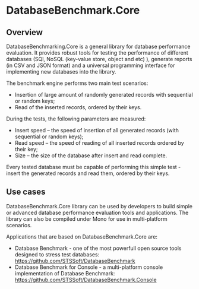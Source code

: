 # DatabaseBenchmark.Core

## Overview
DatabaseBenchmarking.Core is a general library for database performance evaluation. It provides robust tools for testing the performance of different databases (SQl, NoSQL (key-value store, object and etc) ),  generate reports (in CSV and JSON format) and a universal programming interface for implementing new databases into the library.

The benchmark engine performs two main test scenarios:

* Insertion of large amount of randomly generated records with sequential or random keys;
* Read of the inserted records, ordered by their keys.

During the tests, the following parameters are measured:

* Insert speed – the speed of insertion of all generated records (with sequential or random keys);
* Read speed – the speed of reading of all inserted records ordered by their key;
* Size – the size of the database after insert and read complete.

Every tested database must be capable of performing this simple test - insert the generated records and read them, ordered by their keys.

## Use cases
DatabaseBenchmark.Core library can be used by developers to build simple or advanced database performance evaluation tools and applications.
The library can also be compiled under Mono for use in multi-platform scenarios.

Applications that are based on DatabaseBenchmark.Core are:

* Database Benchmark - one of the most powerfull open source tools designed to stress test databases: https://github.com/STSSoft/DatabaseBenchmark 
* Database Benchmark for Console - a multi-platform console implementation of Database Benchmark: https://github.com/STSSoft/DatabaseBenchmark.Console
